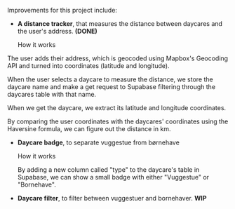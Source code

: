 Improvements for this project include:

- **A distance tracker**, that measures the distance between daycares and the user's address. **(DONE)**

  How it works

The user adds their address, which is geocoded using Mapbox's Geocoding API and turned into coordinates (latitude and longitude).

When the user selects a daycare to measure the distance, we store the daycare name and make a get request to Supabase filtering through the daycares table with that name.

When we get the daycare, we extract its latitude and longitude coordinates.

By comparing the user coordinates with the daycares' coordinates using the Haversine formula, we can figure out the distance in km.



- **Daycare badge**, to separate vuggestue from børnehave

    How it works

  By adding a new column called "type" to the daycare's table in Supabase, we can show a small badge with either "Vuggestue" or "Bornehave".


- **Daycare filter**, to filter between vuggestuer and bornehaver. **WIP**


